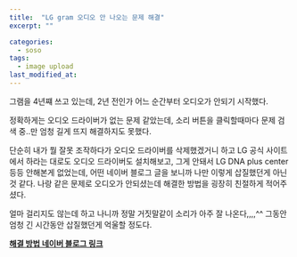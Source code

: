 ```yaml
---
title:  "LG gram 오디오 안 나오는 문제 해결"
excerpt: ""

categories:
  - soso
tags:
  - image upload
last_modified_at: 
---
```


그램을 4년쨰 쓰고 있는데, 2년 전인가 어느 순간부터 오디오가 안되기 시작했다.

정확하게는 오디오 드라이버가 없는 문제 같았는데, 소리 버튼을 클릭할때마다 문제 검색 중..만 엄청 길게 뜨지 
해결하지도 못했다.

단순히 내가 뭘 잘못 조작하다가 오디오 드라이버를 삭제했겠거니 하고 LG 공식 사이트에서 하라는 대로도
오디오 드라이버도 설치해보고, 그게 안돼서 LG DNA plus center 등등 안해본게 없었는데, 어떤 네이버 블로그 글을
보니까 나만 이렇게 삽질했던게 아닌 것 같다. 나랑 같은 문제로 오디오가 안되셨는데 해결한 방법을 굉장히
친절하게 적어주셨다.

얼마 걸리지도 않는데 하고 나니까 정말 거짓말같이 소리가 아주 잘 나온다,,,,^^ 그동안 엄청 긴 시간동안 삽질했던게
억울할 정도다.

**[해결 방법 네이버 블로그 링크](https://m.blog.naver.com/PostView.nhn?blogId=lena_nyang&logNo=221136375575&proxyReferer=https:%2F%2Fwww.google.com%2F)**
